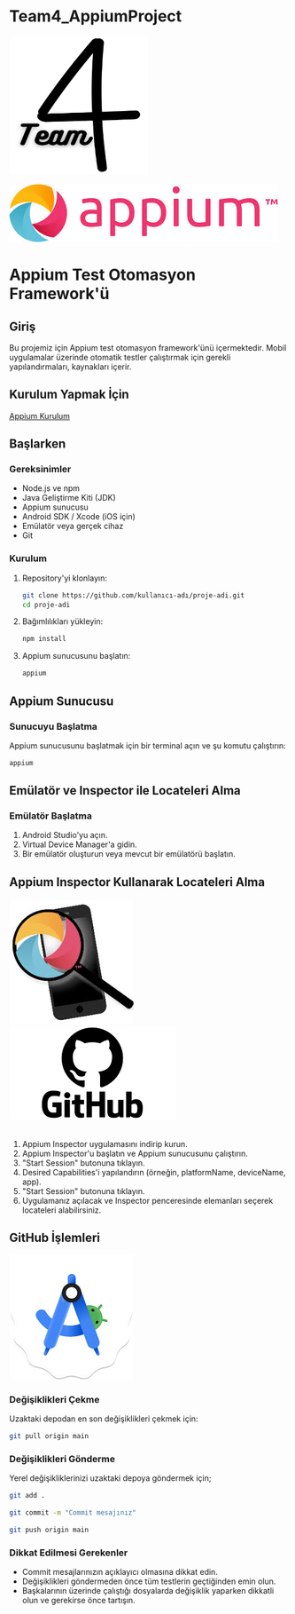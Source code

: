 # Team4_AppiumProject

<img src="https://github.com/ahmetglmk/Team4_AppiumProject/blob/main/Team4.png?raw=true" alt="alt text" width="250" height="250">

![img.png](img.png)
# Appium Test Otomasyon Framework'ü

## Giriş

Bu projemiz için Appium test otomasyon framework'ünü içermektedir. Mobil uygulamalar üzerinde otomatik testler çalıştırmak için gerekli yapılandırmaları, kaynakları içerir.

## Kurulum Yapmak İçin
[Appium Kurulum](https://www.youtube.com/watch?v=mcbCp2sLRzw&t=1770s)

## Başlarken

### Gereksinimler

- Node.js ve npm
- Java Geliştirme Kiti (JDK)
- Appium sunucusu
- Android SDK / Xcode (iOS için)
- Emülatör veya gerçek cihaz
- Git

### Kurulum

1. Repository'yi klonlayın:

    ```bash
    git clone https://github.com/kullanıcı-adı/proje-adi.git
    cd proje-adi
    ```

2. Bağımlılıkları yükleyin:

    ```bash
    npm install
    ```

3. Appium sunucusunu başlatın:

    ```bash
    appium
    ```

## Appium Sunucusu

### Sunucuyu Başlatma

Appium sunucusunu başlatmak için bir terminal açın ve şu komutu çalıştırın:

```bash
appium
   ```

## Emülatör ve Inspector ile Locateleri Alma

### Emülatör Başlatma

1. Android Studio'yu açın.
2. Virtual Device Manager'a gidin.
3. Bir emülatör oluşturun veya mevcut bir emülatörü başlatın.


## Appium Inspector Kullanarak Locateleri Alma
###### ![img_1.png](img_1.png) ![img_4.png](img_4.png)
1. Appium Inspector uygulamasını indirip kurun.
2. Appium Inspector'u başlatın ve Appium sunucusunu çalıştırın.
3. "Start Session" butonuna tıklayın.
4. Desired Capabilities'i yapılandırın (örneğin, platformName, deviceName, app).
5. "Start Session" butonuna tıklayın.
6. Uygulamanız açılacak ve Inspector penceresinde elemanları seçerek locateleri alabilirsiniz.


## GitHub İşlemleri
![img_2.png](img_2.png) 

### Değişiklikleri Çekme
Uzaktaki depodan en son değişiklikleri çekmek için:

```bash
git pull origin main
   ```

### Değişiklikleri Gönderme
Yerel değişikliklerinizi uzaktaki depoya göndermek için;

```bash
git add .
   ```

```bash
git commit -m "Commit mesajınız"
   ```

```bash
git push origin main
```

### Dikkat Edilmesi Gerekenler
- Commit mesajlarınızın açıklayıcı olmasına dikkat edin.
- Değişiklikleri göndermeden önce tüm testlerin geçtiğinden emin olun.
- Başkalarının üzerinde çalıştığı dosyalarda değişiklik yaparken dikkatli olun ve gerekirse önce tartışın.
